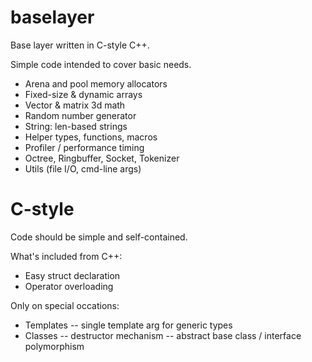 # baselayer

Base layer written in C-style C++.

Simple code intended to cover basic needs.

- Arena and pool memory allocators
- Fixed-size & dynamic arrays
- Vector & matrix 3d math
- Random number generator
- String: len-based strings
- Helper types, functions, macros
- Profiler / performance timing
- Octree, Ringbuffer, Socket, Tokenizer
- Utils (file I/O, cmd-line args)

# C-style

Code should be simple and self-contained.

What's included from C++:

- Easy struct declaration
- Operator overloading

Only on special occations: 

- Templates
-- single template arg for generic types
- Classes
-- destructor mechanism
-- abstract base class / interface polymorphism
